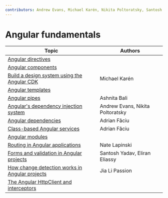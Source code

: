 ```yaml
---
contributors: Andrew Evans, Michael Karén, Nikita Poltoratsky, Santosh Yadav, Jia Li Passion, Ashnita Bali, Adrian Fâciu, Nate Lapinski
---
```


# Angular fundamentals

| Topic                                                                                                 | Authors                          |
| ----------------------------------------------------------------------------------------------------- | -------------------------------- |
| [Angular directives](./angular-directives.md)                                                         |                                  |
| [Angular components](./angular-components.md)                                                         |                                  |
| [Build a design system using the Angular CDK](./build-a-design-system-using-the-angular-cdk.md)       | Michael Karén                    |
| [Angular templates](./angular-templates.md)                                                           |                                  |
| [Angular pipes](./angular-pipes.md)                                                                   | Ashnita Bali                     |
| [Angular's dependency injection system](./angulars-dependency-injection-system.md)                    | Andrew Evans, Nikita Poltoratsky |
| [Angular dependencies](./angular-dependencies.md)                                                     | Adrian Fâciu                     |
| [Class-based Angular services](./class-based-angular-services.md)                                     | Adrian Fâciu                     |
| [Angular modules](./angular-modules.md)                                                               |                                  |
| [Routing in Angular applications](./routing-in-angular-applications.md)                               | Nate Lapinski                    |
| [Forms and validation in Angular projects](./forms-and-validation-in-angular-projects.md)             | Santosh Yadav, Eliran Eliassy    |
| [How change detection works in Angular projects](./how-change-detection-works-in-angular-projects.md) | Jia Li Passion                   |
| [The Angular HttpClient and interceptors](./the-angular-httpclient-and-interceptors.md)               |                                  |
